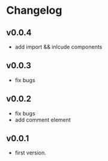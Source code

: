 # Changelog

## v0.0.4
* add import && inlcude components

## v0.0.3
* fix bugs

## v0.0.2
* fix bugs
* add comment element

## v0.0.1
* first version.
